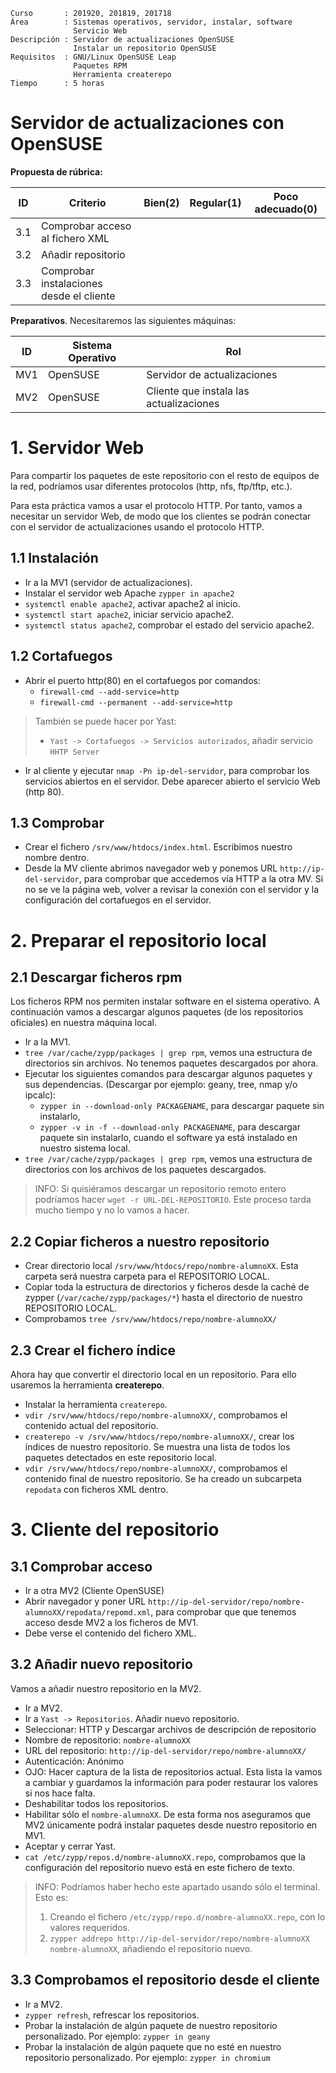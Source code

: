 
```
Curso       : 201920, 201819, 201718
Área        : Sistemas operativos, servidor, instalar, software
              Servicio Web
Descripción : Servidor de actualizaciones OpenSUSE
              Instalar un repositorio OpenSUSE
Requisitos  : GNU/Linux OpenSUSE Leap
              Paquetes RPM
              Herramienta createrepo
Tiempo      : 5 horas
```

# Servidor de actualizaciones con OpenSUSE

**Propuesta de rúbrica:**

| ID  | Criterio               | Bien(2) | Regular(1) | Poco adecuado(0) |
| --- | ---------------------- | ------- | ---------- | ---------------- |
| 3.1 | Comprobar acceso al fichero XML ||||
| 3.2 | Añadir repositorio ||||
| 3.3 | Comprobar instalaciones desde el cliente ||||

**Preparativos**. Necesitaremos las siguientes máquinas:

| ID  | Sistema Operativo | Rol |
| --- | ----------------- | --- |
| MV1 | OpenSUSE          | Servidor de actualizaciones |
| MV2 | OpenSUSE | Cliente que instala las actualizaciones |

# 1. Servidor Web

Para compartir los paquetes de este repositorio con el resto de equipos de la red, podríamos usar diferentes protocolos (http, nfs, ftp/tftp, etc.).

Para esta práctica vamos a usar el protocolo HTTP. Por tanto, vamos a necesitar un servidor Web, de modo que los clientes se podrán conectar con el servidor de actualizaciones usando el protocolo HTTP.

## 1.1 Instalación

* Ir a la MV1 (servidor de actualizaciones).
* Instalar el servidor web Apache `zypper in apache2`
* `systemctl enable apache2`, activar apache2 al inicio.
* `systemctl start apache2`, iniciar servicio apache2.
* `systemctl status apache2`, comprobar el estado del servicio apache2.

## 1.2 Cortafuegos

* Abrir el puerto http(80) en el cortafuegos por comandos:
    * `firewall-cmd --add-service=http`
    * `firewall-cmd --permanent --add-service=http`

> También se puede hacer por Yast:
> * `Yast -> Cortafuegos -> Servicios autorizados`, añadir servicio `HHTP Server`

* Ir al cliente y ejecutar `nmap -Pn ip-del-servidor`, para comprobar los servicios abiertos en el servidor. Debe aparecer abierto el servicio Web (http 80).

## 1.3 Comprobar

* Crear el fichero `/srv/www/htdocs/index.html`. Escribimos nuestro nombre dentro.
* Desde la MV cliente abrimos navegador web y ponemos URL `http://ip-del-servidor`, para comprobar que accedemos vía HTTP a la otra MV. Si no se ve la página web, volver a revisar la conexión con el servidor y la configuración del cortafuegos en el servidor.

# 2. Preparar el repositorio local

## 2.1 Descargar ficheros rpm

Los ficheros RPM nos permiten instalar software en el sistema operativo.
A continuación vamos a descargar algunos paquetes (de los repositorios oficiales) en nuestra máquina local.

* Ir a la MV1.
* `tree /var/cache/zypp/packages | grep rpm`, vemos una estructura de directorios sin archivos. No tenemos paquetes descargados por ahora.
* Ejecutar los siguientes comandos para descargar algunos paquetes y sus dependencias. (Descargar por ejemplo: geany, tree, nmap y/o ipcalc):
    * `zypper in --download-only PACKAGENAME`, para descargar paquete sin instalarlo,
    * `zypper -v in -f --download-only PACKAGENAME`, para descargar paquete sin
    instalarlo, cuando el software ya está instalado en nuestro sistema local.
* `tree /var/cache/zypp/packages | grep rpm`, vemos una estructura de directorios con los archivos de los paquetes descargados.

> INFO: Si quisiéramos descargar un repositorio remoto entero podríamos hacer `wget -r URL-DEL-REPOSITORIO`. Este proceso tarda mucho tiempo y no lo vamos a hacer.

## 2.2 Copiar ficheros a nuestro repositorio

* Crear directorio local `/srv/www/htdocs/repo/nombre-alumnoXX`. Esta carpeta será nuestra carpeta para el REPOSITORIO LOCAL.
* Copiar toda la estructura de directorios y ficheros desde la caché de zypper (`/var/cache/zypp/packages/*`) hasta el directorio de nuestro REPOSITORIO LOCAL.
* Comprobamos `tree /srv/www/htdocs/repo/nombre-alumnoXX/`

## 2.3 Crear el fichero índice

Ahora hay que convertir el directorio local en un repositorio. Para ello usaremos la herramienta **createrepo**.
* Instalar la herramienta `createrepo`.
* `vdir /srv/www/htdocs/repo/nombre-alumnoXX/`, comprobamos el contenido actual del repositorio.
* `createrepo -v /srv/www/htdocs/repo/nombre-alumnoXX/`, crear los índices de nuestro repositorio. Se muestra una lista de todos los paquetes detectados en este repositorio local.
* `vdir /srv/www/htdocs/repo/nombre-alumnoXX/`, comprobamos el contenido final de nuestro repositorio. Se ha creado un subcarpeta `repodata` con ficheros XML dentro.

# 3. Cliente del repositorio

## 3.1 Comprobar acceso

* Ir a otra MV2 (Cliente OpenSUSE)
* Abrir navegador y poner URL `http://ip-del-servidor/repo/nombre-alumnoXX/repodata/repomd.xml`, para comprobar que que tenemos acceso desde MV2 a los ficheros de MV1.
* Debe verse el contenido del fichero XML.

## 3.2 Añadir nuevo repositorio

Vamos a añadir nuestro repositorio en la MV2.

* Ir a MV2.
* Ir a `Yast -> Repositorios`. Añadir nuevo repositorio.
* Seleccionar: HTTP y Descargar archivos de descripción de repositorio
* Nombre de repositorio: `nombre-alumnoXX`
* URL del repositorio: `http://ip-del-servidor/repo/nombre-alumnoXX/`
* Autenticación: Anónimo
* OJO: Hacer captura de la lista de repositorios actual. Esta lista la vamos a cambiar y guardamos la información para poder restaurar los valores si nos hace falta.
* Deshabilitar todos los repositorios.
* Habilitar sólo el `nombre-alumnoXX`. De esta forma nos aseguramos que MV2 únicamente podrá instalar paquetes desde nuestro repositorio en MV1.
* Aceptar y cerrar Yast.
* `cat /etc/zypp/repos.d/nombre-alumnoXX.repo`, comprobamos que la configuración del repositorio nuevo está en este fichero de texto.

> INFO: Podríamos haber hecho este apartado usando sólo el terminal. Esto es:
> 1. Creando el fichero `/etc/zypp/repo.d/nombre-alumnoXX.repo`, con lo valores requeridos.
> 2. `zypper addrepo http://ip-del-servidor/repo/nombre-alumnoXX nombre-alumnoXX`, añadiendo el repositorio nuevo.

## 3.3 Comprobamos el repositorio desde el cliente

* Ir a MV2.
* `zypper refresh`, refrescar los repositorios.
* Probar la instalación de algún paquete de nuestro repositorio personalizado. Por ejemplo: `zypper in geany`
* Probar la instalación de algún paquete que no esté en nuestro repositorio personalizado. Por ejemplo: `zypper in chromium`
